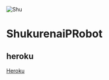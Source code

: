 ![Shu](https://telegra.ph/file/6513527f063c4f00a6806.jpg)
# ShukurenaiPRobot
## heroku
  [Heroku](https://heroku.com/deploy?template=https://gitHub.com/Sivatheking/ShukurenaiPRobot)
    
